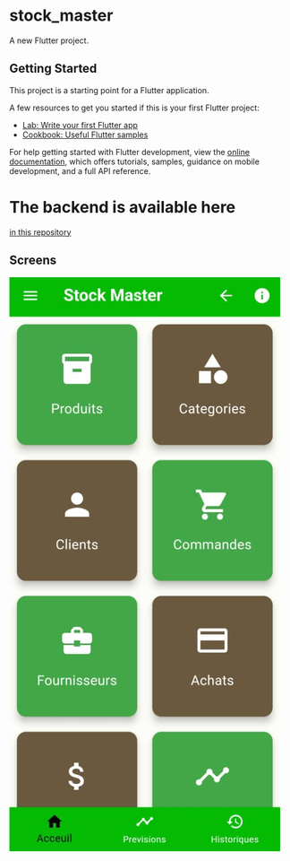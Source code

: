 # stock_master

A new Flutter project.

## Getting Started

This project is a starting point for a Flutter application.

A few resources to get you started if this is your first Flutter project:

- [Lab: Write your first Flutter app](https://docs.flutter.dev/get-started/codelab)
- [Cookbook: Useful Flutter samples](https://docs.flutter.dev/cookbook)

For help getting started with Flutter development, view the
[online documentation](https://docs.flutter.dev/), which offers tutorials,
samples, guidance on mobile development, and a full API reference.


# The backend is available here

[in this repository](https://github.com/mathias-kinninkpo/stock-master-api)

## Screens

![home](https://github.com/mathias-kinninkpo/stock-master-frontend/blob/main/assets/screens/1.jpeg "the Home Image")